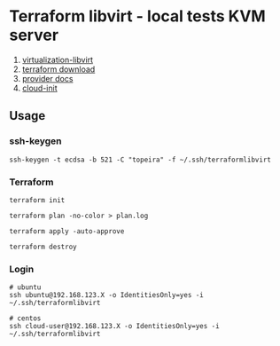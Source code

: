 # Terraform libvirt - local tests KVM server

1. [virtualization-libvirt](https://ubuntu.com/server/docs/virtualization-libvirt)
2. [terraform download](https://developer.hashicorp.com/terraform/downloads?product_intent=terraform)
3. [provider docs](https://registry.terraform.io/providers/dmacvicar/libvirt/latest/docs)
4. [cloud-init](https://cloudinit.readthedocs.io/en/latest/reference/examples.html)

## Usage

### ssh-keygen

```console
ssh-keygen -t ecdsa -b 521 -C "topeira" -f ~/.ssh/terraformlibvirt
```

### Terraform

```console
terraform init

terraform plan -no-color > plan.log

terraform apply -auto-approve

terraform destroy
```

### Login

```console
# ubuntu
ssh ubuntu@192.168.123.X -o IdentitiesOnly=yes -i ~/.ssh/terraformlibvirt

# centos
ssh cloud-user@192.168.123.X -o IdentitiesOnly=yes -i ~/.ssh/terraformlibvirt
```
